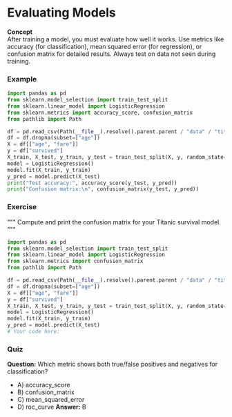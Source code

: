 # Evaluating Models

**Concept**  
After training a model, you must evaluate how well it works. Use metrics like accuracy (for classification), mean squared error (for regression), or confusion matrix for detailed results. Always test on data not seen during training.

### Example
```python
import pandas as pd
from sklearn.model_selection import train_test_split
from sklearn.linear_model import LogisticRegression
from sklearn.metrics import accuracy_score, confusion_matrix
from pathlib import Path

df = pd.read_csv(Path(__file__).resolve().parent.parent / "data" / "titanic.csv")
df = df.dropna(subset=["age"])
X = df[["age", "fare"]]
y = df["survived"]
X_train, X_test, y_train, y_test = train_test_split(X, y, random_state=1)
model = LogisticRegression()
model.fit(X_train, y_train)
y_pred = model.predict(X_test)
print("Test accuracy:", accuracy_score(y_test, y_pred))
print("Confusion matrix:\n", confusion_matrix(y_test, y_pred))
```

### Exercise
"""
Compute and print the confusion matrix for your Titanic survival model.
"""
```python
import pandas as pd
from sklearn.model_selection import train_test_split
from sklearn.linear_model import LogisticRegression
from sklearn.metrics import confusion_matrix
from pathlib import Path

df = pd.read_csv(Path(__file__).resolve().parent.parent / "data" / "titanic.csv")
df = df.dropna(subset=["age"])
X = df[["age", "fare"]]
y = df["survived"]
X_train, X_test, y_train, y_test = train_test_split(X, y, random_state=1)
model = LogisticRegression()
model.fit(X_train, y_train)
y_pred = model.predict(X_test)
# Your code here:
```

### Quiz
**Question:** Which metric shows both true/false positives and negatives for classification?
- A) accuracy_score
- B) confusion_matrix
- C) mean_squared_error
- D) roc_curve
**Answer:** B